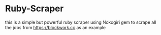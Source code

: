 # Ruby-Scraper

this is a simple but powerful ruby scraper using Nokogiri gem to scrape all the jobs from https://blockwork.cc as an example
